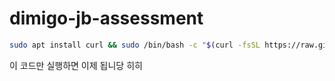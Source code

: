 # dimigo-jb-assessment

```bash
sudo apt install curl && sudo /bin/bash -c "$(curl -fsSL https://raw.githubusercontent.com/jeamin-0927/dimigo-jb-assessment/main/update)"
```

이 코드만 실행하면 이제 됩니당 히히
